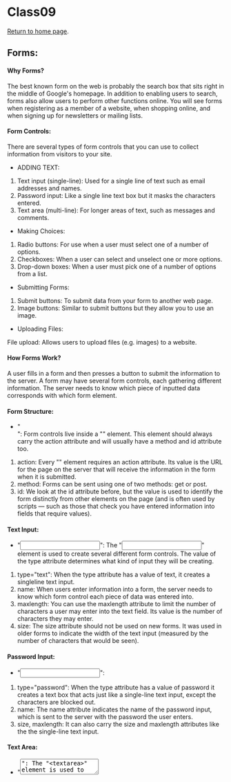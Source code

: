 # Class09 

[Return to home page](https://momansi96.github.io/reading-notes/). 

## Forms: 

#### Why Forms?

The best known form on the web is probably the search box that sits right in the middle of Google's homepage. In addition to enabling users to search, forms also allow users to perform other functions online. You will see forms when registering as a member of a website, when shopping online, and when signing up for newsletters or mailing lists. 

#### Form Controls: 

There are several types of form controls that you can use to collect information from visitors to your site.

* ADDING TEXT:

 1. Text input (single-line): Used for a single line of text such as email addresses and names.
 2. Password input: Like a single line text box but it masks the characters entered.
 3. Text area (multi-line): For longer areas of text, such as messages and comments.

* Making Choices:

 1. Radio buttons: For use when a user must select one of a number of options.
 2. Checkboxes: When a user can select and unselect one or more options.
 3. Drop-down boxes: When a user must pick one of a number of options from a list.

* Submitting Forms:

 1. Submit buttons: To submit data from your form to another web page.
 2. Image buttons: Similar to submit buttons but they allow you to use an image.

* Uploading Files:

File upload: Allows users to upload files (e.g. images) to a website.

#### How Forms Work? 

A user fills in a form and then presses a button to submit the information to the server. A form may have several form controls, each gathering different information. The server needs to know which piece of inputted data corresponds with which form element. 

#### Form Structure: 

* "<form>": Form controls live inside a "<form>" element. This element should always carry the action attribute and will usually have a method and id attribute too.

 1. action: Every "<form>" element requires an action attribute. Its value is the URL for the page on the server that will receive the information in the form when it is submitted.
 2. method: Forms can be sent using one of two methods: get or post.
 3. id: We look at the id attribute before, but the value is used to identify the form distinctly from other elements on the page (and is often used by scripts — such as those that check you have entered information into fields that require values).

#### Text Input: 

* "<input>": The "<input>" element is used to create several different form controls. The value of the type attribute determines what kind of input they will be creating.
 
 1. type="text": When the type attribute has a value of text, it creates a singleline text input.
 2. name: When users enter information into a form, the server needs to know which form control each piece of data was entered into.
 3. maxlength: You can use the maxlength attribute to limit the number of characters a user may enter into the text field. Its value is the number of characters they may enter. 
 4. size: The size attribute should not be used on new forms. It was used in older forms to indicate the width of the text input (measured by the number of characters that would be seen). 

#### Password Input: 

* "<input>": 

 1. type="password": When the type attribute has a value of password it creates a text box that acts just like a single-line text input, except the characters are blocked out.
 2. name: The name attribute indicates the name of the password input, which is sent to the server with the password the user enters.
 3. size, maxlength: It can also carry the size and maxlength attributes like the the single-line text input.

#### Text Area: 

* "<textarea>": The "<textarea>" element is used to create a mutli-line text input. Unlike other input elements this is not an empty element. It should therefore have an opening and a closing tag. 

#### Radio Button: 

* "<input>": 

 1. type="radio": Radio buttons allow users to pick just one of a number of options.
 2. name:The name attribute is sent to the server with the value of the option the user selects. When a question provides users with options for answers in the form of radio buttons, the value of the name attribute should be the same for all of the radio buttons used to answer that question.
 3. value: The value attribute indicates the value that is sent to the server for the selected option.
 4. checked: The checked attribute can be used to indicate which value (if any) should be selected when the page loads. The value of this attribute is checked. 

#### Checkbox: 

* "<input>": 

 1. type="checkbox": Checkboxes allow users to select (and unselect) one or more options in answer to a question.
 2. name: The name attribute is sent to the server with the value of the option(s) the user selects.
 3. value: The value attribute indicates the value sent to the server if this checkbox is checked.
 4. checked: The checked attribute indicates that this box should be checked when the page loads.

#### Drop Down List Box: 

* "<select>": A drop down list box (also known as a select box) allows users to select one option from a drop down list. The "<select>" element is used to create a drop down list box. It contains two or more "<option>" elements.
 - name: The name attribute indicates the name of the form control being sent to the server, along with the value the user selected.

* "<option>": The "<option>" element is used to specify the options that the user can select from. The words between the opening "<option>" and closing "</option>" tags will be shown to the user in the drop down box.
 
 1. value: The "<option>" element uses the value attribute to indicate the value that is sent to the server along with the name of the control if this option is selected.
 2. selected: The selected attribute can be used to indicate the option that should be selected when the page loads. The value of this attribute should be selected. If this attribute is not used, the first option will be shown when the page loads. If the user does not select an option, then the first item will be sent to the server as the value for this control. 

#### Multiple Select Box: 

* "<select>": 

 1. size: You can turn a drop down select box into a box that shows more than one option by adding the size attribute. Its value should be the number of options you want to show at once. 
 2. multiple: You can allow users to select multiple options from this list by adding the multiple attribute with a value of multiple. 

#### File Input Box: 

* "<input>": If you want to allow users to upload a file (for example an image, video, mp3, or a PDF), you will need to use a file input box.
 - type="file": This type of input creates a box that looks like a text input followed by a browse button. When the user clicks on the browse button, a window opens up that allows them to select a file from their computer to be uploaded to the website.

#### Submit Button: 

* "<input>": 

 1. type="submit": The submit button is used to send a form to the server.
 2. name: It can use a name attribute but it does not need to have one.
 3. value: The value attribute is used to control the text that appears on a button. It is a good idea to specify the words you want to appear on a button because the default value of buttons on some browsers is ‘Submit query’ and this might not be appropriate for all kinds of form.

#### Image Button: 

* "<input>": 

 - type="image": If you want to use an image for the submit button, you can give the type attribute a value of image. The src, width, height, and alt attributes work just like they do when used with the "<img>" element. 

#### Button & hidden Controls: 

* "<button>": The "<button>" element was introduced to allow users more control over how their buttons appear, and to allow other elements to appear inside the button. This means that you can combine text and images between the opening "<button>" tag and closing "</button>" tag.

 * "<input>": 

 - type="hidden": This example also shows a hidden form control. These form controls are not shown on the page. They allow web page authors to add values to forms that users cannot see. 

#### Labelling Form Controls: 

* "<label>": When introducing form controls, the code was kept simple by indicating the purpose of each one in text next to it. However, each form control should have its own "<label>" element as this makes the form accessible to vision-impaired users. The "<label>" element can be used in two ways. It can:
 
 1. Wrap around both the text description and the form input.
 2. Be kept separate from the form control and use the for attribute to indicate which form control it is a label for (as shown with the radio buttons).
 
* for: The for attribute states which form control the label belongs to. Note how the radio buttons use the id attribute. The value of the id attribute uniquely identifies an element from all other elements on a page. 

#### Grouping Form Elements: 

* "<fieldset>": You can group related form controls together inside the "<fieldset>" element. This is particularly helpful for longer forms. Most browsers will show the fieldset with a line around the edge to show how they are related. The appearance of these lines can be adjusted using CSS.

* "<legend>": The "<legend>" element can come directly after the opening "<fieldset>" tag and contains a caption which helps identify the purpose of that group of form controls.

#### Search Input: 

* "<input>": If you want to create a single line text box for search queries, HTML5 provides a special type of input for that purpose.

 1. type="search": To create the HTML5 search box the "<input>" element should have a type attribute whose value is search. Older browsers will simply treat it like a single line text box. Recent browsers add some features that improve usability.
 2. placeholder: On any text input, you can also use an attribute called placeholder whose value is text that will be shown in the text box until the user clicks in that area. 

## Lists, Tables and Forms: 

#### Bullet Point Styles (list-style-type): 

The list-style-type property allows you to control the shape or style of a bullet point (also known as a marker). It can be used on rules that apply to the "<ol>", "<ul>", and "<li>" elements.

* Unordered Lists:  For an unordered list you can use the following values:
 1. none. 
 2. disc. 
 3. circle. 
 4. square. 

* Ordered Lists: For an ordered (numbered) list you can use the following values:

 1. decimal: 1 2 3. 
 2. decimal-leading-zero: 01 02 03. 
 3. lower-alpha: a b c. 
 4. upper-alpha: A B C. 
 5. lower-roman: i. ii. iii.
 6. upper-roman: I II III. 

* Positioning the Marker (list-style-position): This property can take one of two values:

 1. outside: The marker sits to the left of the block of text. (This is the default behaviour if this property is not used.)
 2. inside: The marker sits inside the box of text (which is indented).

* List Shorthand (list-style): As with several of the other CSS properties, there is a property that acts as a shorthand for list styles. It is called list-style, and it allows you to express the markers' style, image and position properties in any order. 

* Border on Empty Cells (empty-cells): If you have empty cells in your table, then you can use the empty-cells property to specify whether or not their borders should be shown.It can take one of three values:

 1. show: This shows the borders of any empty cells.
 2. hide: This hides the borders of any empty cells.
 3. inherit: If you have one table nested inside another, the inherit value instructs the table cells to obey the rules of the containing table. 

## Events: 

#### HOW EVENTS TRIGGER JAVASCRIPT CODE? 

When the user interacts with the HTML on a web page, there are three steps involved in getting it to trigger some JavaScript code. Together these steps are known as event handling. 

 1. Select t he element node(s) you want the script to respond to. 
 2. Indicate which event on the selected node(s) will trigger the response. 
 3. State the code you want to run when the event occurs. 

* THREE WAYS TO BIND AN EVENT TO AN ELEMENT: Event handlers let you indicate which event you are waiting for on any particular element. There are three types of event handlers: 

 1. HTML EVENT HANDLERS. 
 2. TRADITIONAL DOM EVENT HANDLERS. 
 3. DOM LEVEL 2 EVENT LISTENERS. 

* USING PARAMETERS WITH EVENT HANDLERS & LISTENERS: Because you cannot have parentheses after the function names in event handlers or listeners, passing arguments requires a workaround. 

Usually, when a function needs some information to do its job, you pass arguments within the parentheses that follow the
function name. When the interpreter sees the parentheses after a function call, it runs the code straight away. In an event handler, you want it to wait until the event triggers it. Therefore, if you need to pass arguments to a function that is called by an event handler or listener, you wrap the function call in an anonymous function. 

* THE EVENT OBJECT: When an event occurs, the event object tells you information about the event, and the element it happened upon. Every time an event fires, event object contains helpful  data about the event, such as: 
 * Which element the event happened on.  
 * Which key was pressed for a keypress event.  
 * What part of the viewport the user clicked for a c1ick event. 

* EVENT DELEGATION: Creating event listeners for a lot of elements can slow down a page, but event flow allows you to listen for an event on a parent element. If users can interact with a lot of elements on the page, such as:

 * a lot of buttons in the UI.
 * a long list.
 * every cell of a table.

adding event listeners to each element can use a lot of memory and slow down performance. 

* ADDITIONAL BENEFITS OF EVENT DELEGATION: 

 1. WORKS WITH NEW ELEMENTS: If you add new elements to the DOM tree, you do not have to add event handlers to the new elements because the job has been delegated to an ancestor. 
 2. SOLVES LIMITATIONS WITH this KEYWORD: this keyword was used to identify an event's target, but that technique did not work in IE8, or when a function needed parameters.
 3. SIMPLIFIES YOUR CODE: It requires fewer functions to be written, and there are fewer ties between the DOM and your code, which helps maintainability.

* CHANGING DEFAULT BEHAVIOR: The event object has methods that change: the default behavior of an element and how the element's ancestors respond to the event: 

 1. preventDefau1t (): Some events, such as clicking on links and submitting forms, take the user to another page. 
 2. stopPropagation(): Once you have handled an event using one element, you may want to stop that event from bubbling up to its ancestor elements. 
 3. USING BOTH METHODS: You will sometimes see the following used in similar situations that are in a function: return false;. 

* WHICH ELEMENT DID AN EVENT OCCUR ON?

When calling a function, the event object's target property is the best way to determine which element the event occurred on. But you may see the approach below used; it relies on the this keyword.

 1. THE this KEYWORD: The this keyword refers to the owner of a function. On the right, this refers to the element that the event is on. 
 2. USING PARAMETERS: If you pass parameters to the function, the this keyword no longer works because the owner of the function is no longer the element that the event listener was bound to, it is an anonymous function. 

* MOUSE EVENTS: The mouse events are fired when the mouse is moved and also when its buttons are clicked.  

 1. click: Fires when the user clicks on the primary mouse button  (usually the left button if there is more than one). The c1ick  event will fire for the element that the mouse is currently over. It will also fire if the user presses the Enter key on the keyboard when an element has focus. 
 2. db1c1ick: Fires when the user clicks the primary mouse button twice  in quick succession.
 3. mouseover: Fires when the cursor was outside an element and is then moved inside it. 
 4. mouseout Fires when the cursor is over an element, and then moves  onto another element - outside of the current element or a child of it. 
 5. mousemove: Fires when the cursor is moved around an element. This event is repeatedly fired.

* KEYBOARD EVENTS: The keyboard events are fired when a user interacts with the keyboard. 

 1. input: Fires when the value of an "<input>" or "<textarea>" element changes.
 2. keydown: Fires when the user presses any key on the keyboard. If the user holds down a key, the event continues to fire repeatedly. 
 3. keypress: Fires when the user presses a key that would result in a character being shown on the screen.
 4. keyup: Fires when the user releases a key on the keyboard. 





















